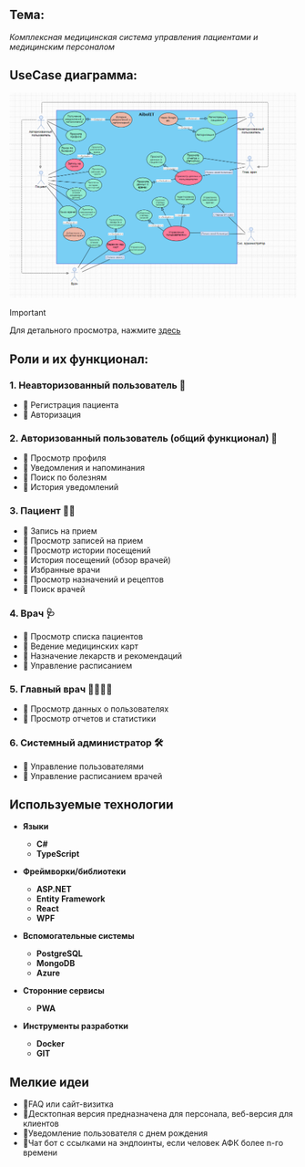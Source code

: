 ## Тема:
*Комплексная медицинская система управления пациентами и медицинским персоналом*

## UseCase диаграмма:
![alt text](img/Diploma_diagram.PNG)


> [!IMPORTANT]
> Для детального просмотра, нажмите [здесь](https://viewer.diagrams.net/?highlight=0000ff&layers=1&nav=1&title=UML%20%D0%B4%D0%B8%D0%B0%D0%B3%D1%80%D0%B0%D0%BC%D0%BC%D0%B0%20%D0%B4%D0%B8%D0%BF%D0%BB%D0%BE%D0%BC.drawio#R7V1bc%2BI4Fv41PIayJEuWHkMIvV2zMztVMzU78%2BiAk7BNcAac7mR%2B%2FcrYMroZG0eWIaEf0lgYY3Q%2Bnct3jo5H6Obp9csmfn78OV0kqxEMFq8jNB1BCGkY8v%2FykbdyBGNQjDxslotiTBr4bflPUg4G5ejLcpFslROzNF1ly2d1cJ6u18k8U8bizSb9oZ52n67Ub32OHxJj4Ld5vDJH%2F7tcZI%2FlKCBs%2F8a%2FkuXDY%2FnVFEbFG0%2BxOLn8JdvHeJH%2BkIbQ7QjdbNI0K149vd4kq3z2xLwUn5vVvFvd2CZZZ20%2BcPX2O36eTebpLz%2Bt%2Fvj7G3i4iSZXtLzM93j1Uv7i8m6zNzEFm%2FRlvUjyqwQjNPnxuMyS357jef7uDy51PvaYPa34EeAvt9km%2FZbcpKt0s%2Fs0AjMYTvg9Te6Xq5U0HrH5%2FX3Ix83fIe4p2WTJqzRU%2Fq4vSfqUZJs3fkr5bhiVc1yi7AricuCHJDMUloOPkrwAEKNxiZSH6vL7yeQvyvk8Ym4FEqSpTBYcXOVhuske04d0Ha9u96MTdbL35%2Fw7TZ%2FLKf5fkmVv5UqJX7LUNuvB7h9%2FJ%2F9GAdz8w8l6cZ0vC354t0rn34qh2XIlBLiIt4%2FV9xfXlT9fjPyHy3%2BZ5bMNim9Zi6VL8qPXZfZneYX89V%2Fi9ZpP65%2Fywf4d%2BfPbLN5k0nEtQvIfJw8cBX1IL%2BI5ZfGwi3hOWDwouIjnlMUDLuI5ZfGYXtZFPCckHnQRzymLJ7yI55TFgy%2FiOWXxkIt4Tlk8F9bgpMVzYQ1OWjwX1uCUxRNeWIOTFs%2BFNThp8ZSsgZKsISv%2BDZP7lH%2BRLDjy90sq3rja7u7smp8A4fPr%2Fk3%2B6mH3P%2F9JbJb%2FnQQjPmmU7F7T3V%2B8%2BzvdjVffx%2B%2B8%2BMryAjpsto%2Fxc%2F7y5Wl1Pc9yGU%2FydM5yznER3yWrX9PtMlum61yoaZalT9IJ16vlQ%2F5GluNHzi3l31hOMsxloGWUFnFC7%2Bc2bJE5Te7uD8mlfa4JITXXBAMz1YRtiaagrzxTiPqEBdwJPpDAEQ0LgqOFrsPGAQhwRBUQMDg4CMI%2BQYB24p8IEPC%2FcMw%2FUbw6MYBUefadOfiWZPPH8uAkoAMoVRUIM6ETUq%2FQwT1C5xoIU8KBASrQFH%2FD3d8bydhM5bNLk6PDC%2B5e35bjn94gAcpUQJHBlRE%2BSw6jVhbb9GUzT1o4ZtwLfEiyQycSB24gPksKwsfsRi5m9ywZBB%2BzSx3MLjlLAsDH7DIXs3uW8buH2RXm732ze5ZJ%2B3fMLmo7u9DF7J5lzt3H7CIXs3uWKXMfsxu6mN2zzHj7mF3sYnbPMmH9jtkN286uC1KZfLZYDbedXRexGvlssVrr2XWiGQaN1e7vjdmFJ%2BLvhi58hmjAWC2fW%2B%2Bz29aqhS58hmjgWO3%2B3u%2FsihDMj1WLBozVcuz6nl1BLDqPhH%2BQxVe8fCN%2FRb9s%2F1k%2Bg%2B%2BPP0VXtk2DRyYMqC1hcL28S1dff2%2FL6WfJaz5eu%2Ftwna5zscqsfDkUl4z%2BnE90IucCBNX%2FtFwsdpiwbXdUcSInAaA4Lm9SJAlm8dNyldPzfySbRbyOq19j0PwW8dcz%2F4GwotW%2Bx9Cy7zGycP8uNj1aoQHfD436NORUKkiQk49qRmifTYrEeHFm9ampVNJQJDVZnpgqb%2FRuI3%2FpZCZdZLL7yE39xaubwcr5552kWuXfPYnn3x52yNfWkgsg6ymsK4g85rCsQCYmkPN0ZiBJF7VIVhLpnNmozH62K7UpzjHM2Gq1fN7WqSZJ7oelVqOVdLAYoKDwDhFiwoiB5G4BHcEBG3Cw6TW%2FeIiseGDt1ZAVD4MKt1cRBpoIgSUr7VmE1GKbdAHsXbRyLjVNenhaAR3tiwnBSComHOPyaPo62tcZTt%2FKA7tT1uQK1isuUzANilSMbZJVnC2%2Fq7dhk0T5Db%2Bmy51ZrzQ5UeWuOxrF7Zefkv1O40JGTwcdF4Wva1xqB43qh3dHC%2FsUaIkGRQshupagnfFC9Usxv3gB74%2BKQB4V7XxeWyVVJHyEyrzg0rzA4EuaPvBrc1Bk83Fbd7O1tdEMRZLcsZhZsOzCcEDUwhUEtlYuuryd2Q3Qa23lJZD5OIGMXhx%2BVfWxGiyOEW6X7rjOJJDdihCmqsa8VcKZfdiifSSUMDoZ2qfdqSDDp72dTB35tDjULYxFuFaXtjfNBC02Z7%2BXQ17qqKzMVsJMKfCEgTit0gJYqtG9lbAxqbkIEzih4sVUUlUz4zrUOEe7Wk9AqkFIS4C5ABLUtYQtvBVpb7VbWW9IshF3fbi71Y6qMQBMDBROL2ChGNj7vbujN%2Fno12Sz5D86522P9IZldvyAshzKHQ6NmDnq6g3rXpQRh%2FXsDEPbnqQe4ORS9jWLdijZd46EBpe9xV3OjZJGlJqObkWRfhJD1Mmjub2dsGvmxhCZHIvo3aIYImvbzN4MkZ14V1waKvmr1yOoyrU8BKoLJEXL%2B5BpVoLgpATs0mUNLZvLKiJWlqeubNyJ08Kb90mjGTu4fZBocFDONdL0vR5ttDUcpgkifg0HsjJo8VO%2B6EraQT66fc04cqqxB%2BWMGsbLWoEhcERGckFGcDQO5U4CMp0LfOEQNLswlUzfCTqmmQ6jjXJrdwUHUIUdZX5RZ4t8zg119j4VRRrhQDzlHHst%2FOxmXekKowBFwZgRHlYGURQB4VlU6i1EY%2B5l87dpSEiARe3q0QgOMeBfQxgDIfeLAqbBGY8RxgixADMEI1Fl6AvdVu76TNENjkO31Sfwl1oTcZCLyNPZkuBG%2FtCSgNTNkiDwhJeErd9BM6irNkPAgLSEd9gJ4W1R5wUjCGt%2BIO5o2vULGZRG34K2xR4dMrL2vF1kcAoywXGjUw%2BWHIpc9NU6teYvNrVUec1m0Q2bOGLBkap8rNkUYb68ZFOQpUCoS6pMKwEENoiYVJNcIGjrqTMdthzQBgeXVEVkE79XqkJEMH1SFaqzPg6A5tIQNHAGBA1aEBQC1WJUVPaxpodqXIbv4rHwOCrj63q%2Belkkp%2Bp3c6AyqAKVBqQLUiuXfBxRQZcUFwxIdNAxzw%2B6477RWRe%2BQvMCod4cMaMqHtCO%2FjhheMz2%2F6JIu26E%2Fa4OC%2BXSxdDKtdVWE4vVfFB7X%2BzDW9k3DaqK1Y08Ol3W7pW9Wt2%2BKLJG1VHA%2FmRsa9ewjmn5BqBfqG%2FtUZNf7qA9GlPSchJ5Zly5qMVl9WnontRI9wom4kaNEArHUN17CK2aBI2xT11yHLPTXZdUXkxObcleDMKH6cWevZhiaQylYfQSfAQ7ahhDVel1UH1rmPoahPYaxqzBPsAFXKueiVz1DVQuIDCqvvlf3EQc4I%2BukXBoaCQkCHhl40A0jryqJA%2F1Dwc72PvIdISD1j%2F0p3Y87yAKa%2FhHufJNpg7hwSo4SSd00SrqFexaxdLcaMhAyWVpnF6jbWuqDES%2FTT87OcRyOboybiij0CzEqN9oN9QIlNDmoyKLZurNHGAbL9gvxwz3AyXTVpXdD8Qx45Oqsu9sLvQ4GHoul8MW5qRjHCzXPkfqyIFdQ1qdtbwttep0gCWmDUqKygL7j%2BKKEqT6oSegdWxFQP44Nn8MW7EkToVhQ7or0FqzaBcK9Wr7vjXLcb0PPl%2BFjL6Br%2FNmHaw1QGAtbQif%2BvhNOu05P2Fbf8cQ1Nxx3Y3pHxA3tkdacQtOcUfqPdxjCzBaEi3tOzF9fLOlP0Zm8L0jZABnOcKK6RozRBvMV9%2FeMhnUWyb65pLO3rJWDBh5rsgQT2%2FQdYu5xfAAlXIjn1w9zOpaUiKidcZwMbVlS5nLsj2qdUGw1m15bc9CBs0ggwb14FITwEE1gbaAWdfaLF0TEM80K7FFQ2dXm1WlIEXCsZnxl%2Bwc7gfCzc3pYFus40asu%2FLmMWFjptYiYwLGQdgN3rqCpJ6DN2JJgk%2Br5rnHcjyV6ZPTDKbBk0soYD0tVH321jCnU8kCm%2F74B85c6njBbfud9dj7tqb5LZLIPDl11CYR1a0oPui%2FJm9wAIBAi7UjGwJskVd%2FLpWH5pd6hTFCIyXyItHgkdegaW29NybrWq%2FH8YVUfNGoMni%2BjJIltR0VbS1lekVuSygMhULoyCfTUjFEUwObTU8GUJ7xXNNG0OUzApxku13YGhRU5S%2FCPRHVvoq5CatiGhnZusfvrrn2cVtvPh%2FhrPfJ7bwxBjDtUkaPMUeMs3HLCDQwzoHeX%2FHoT4jf0itJHVlsY8e0qzwod%2FfVGGfNm5Z9bblTq1nMTCVF2l%2Btzvv6KebHtoeWuXCs9IScLRHrtV8nPU7Pde6GVDepQzcbZ0M6VEZjPNS92bje%2FcbzFgha3%2Ff1WB1URdxmCaBcWFz1VXt%2FF%2BmZuPJHpciB0fiAmW31qh2pftrqiZTE0JonGDOmMJZjxAbdMkEHbftp6qTOLV8NneR50wQ9QKuv77b5f351VLvnK%2FWri07XNwJhs29kZR37U1G23VvDAKi%2B%2F8ZnhYsealUKcDiWmlpY6vPL41l7m3nMyNG2bCht3lvorLmkVl8XdS460XdxeG6FTa0dqM4Votx3o9peAtSpC0h7%2BDaj0l%2BemLv1Ko9uFPx33TlAfIePPbDxWqsNUHMdud0VKW3wZyDwsSM7jHUv3xZaAosd7o27Z5bI8r3JYlc8Q7Bv8f9x2QaoMe3EUpHnmW1gHkry8NE8Zxge7sTdM9NQLJTBmIZAMzq4q1NlMA3EM9PALOznxXydh%2FnSWQdLGOnZfFlZh507vn2O14pc65rEkromsQNXTFkfA9m4G9z41L4zbTEjPXem7U6CHDIJfaAXiY2VjSSIrmvdwddGggxsab0974I1B399WlSgP%2BvaWT6ReN5Kziw8BbeohTEsG0zIDx6mknkMxWm3pQVW6hVE%2BxL%2B7sVOttc0%2BrYrbNtlY3swV292suJxXXanAcaDSatIzkrQt%2Bz2%2BekMU6BrosH3boLAXqJQekRyQuYCER8QqbaoC9%2BFWXwXzxCxMEeWhN%2B1vH1EBs61UfxWJQUD23PSL7ByDyu91AXZ8oJ%2Bn3gOAhv7dHZZl32PUcgUGgsVOyXabPPLH62jbmdvfGZSXdf23omxFsmeEjN%2Bsj2A7p6FVP3Tcj8MjQOppbr2zLrWnr9eJu27iRQIDpTtnOFiQfz3KI8VgA2LxQJteZ9spCU82f5BCP1kPF2uFo%2FPFQPs0GpBgaPVosXJvhsDg%2BBAjdIZrhZC1FrMoHq%2F02oJIZVXC%2BDXO5%2FF0pydcfcQPqRtyIvAOML71UG7Lo%2BQ6jvZCcBj7tZX%2F4Dn9XJcAcxpP36Sm4MQawDvu5lmc%2B9l2hLhLbpuOntwTb7NMKzQTDVICiV69FNsQsKXSQXlCGmXdWUL%2BOEmzXM5%2B9N5wPb4c7pI8jP%2BDw%3D%3D)

## Роли и их функционал:

### **1. Неавторизованный пользователь** 🚫
- :black_square_button: Регистрация пациента
- :black_square_button: Авторизация

### **2. Авторизованный пользователь (общий функционал)** 🔑
- :black_square_button: Просмотр профиля
- :black_square_button: Уведомления и напоминания
- :black_square_button: Поиск по болезням
- :black_square_button: История уведомлений

### **3. Пациент** 👦👧
- :black_square_button: Запись на прием
- :black_square_button: Просмотр записей на прием
- :black_square_button: Просмотр истории посещений
- :black_square_button: История посещений (обзор врачей)
- :black_square_button: Избранные врачи
- :black_square_button: Просмотр назначений и рецептов
- :black_square_button: Поиск врачей

### **4. Врач** 🩺
- :black_square_button: Просмотр списка пациентов
- :black_square_button: Ведение медицинских карт
- :black_square_button: Назначение лекарств и рекомендаций
- :black_square_button: Управление расписанием

### **5. Главный врач** 👨‍⚕️👩‍⚕️
- :black_square_button: Просмотр данных о пользователях
- :black_square_button: Просмотр отчетов и статистики

### **6. Системный администратор** 🛠️
- :black_square_button: Управление пользователями
- :black_square_button: Управление расписанием врачей




## Используемые технологии

- **Языки**
  - **C#**
  - **TypeScript**

- **Фреймворки/библиотеки**
  - **ASP.NET**
  - **Entity Framework**
  - **React**
  - **WPF**

- **Вспомогательные системы**
  - **PostgreSQL**
  - **MongoDB**
  - **Azure**

- **Сторонние сервисы**
  - **PWA**

- **Инструменты разработки**
  - **Docker**
  - **GIT**

## Мелкие идеи
- :black_square_button:FAQ или сайт-визитка
- :black_square_button:Десктопная версия предназначена для персонала, веб-версия для клиентов
- :black_square_button:Уведомление пользователя с днем рождения
- :black_square_button:Чат бот с ссылками на эндпоинты, если человек АФК более n-го времени
